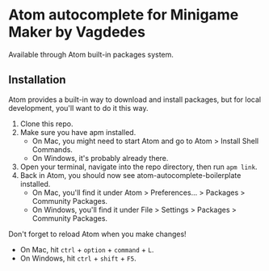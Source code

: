 # Atom autocomplete for Minigame Maker by Vagdedes

Available through Atom built-in packages system.

## Installation

Atom provides a built-in way to download and install packages, but for local development, you'll want to do it this way.

1. Clone this repo.
2. Make sure you have apm installed.
    - On Mac, you might need to start Atom and go to Atom &gt; Install Shell Commands.
    - On Windows, it's probably already there.
3. Open your terminal, navigate into the repo directory, then run `apm link`.
4. Back in Atom, you should now see atom-autocomplete-boilerplate installed.
    - On Mac, you'll find it under Atom &gt; Preferences... &gt; Packages &gt; Community Packages.
    - On Windows, you'll find it under File &gt; Settings &gt; Packages &gt; Community Packages.

Don't forget to reload Atom when you make changes!
- On Mac, hit `ctrl` + `option` + `command` + `L`.
- On Windows, hit `ctrl` + `shift` + `F5`.

